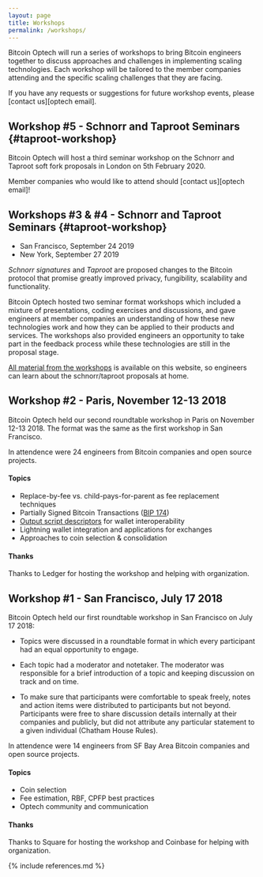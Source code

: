 ```yaml
---
layout: page
title: Workshops
permalink: /workshops/
---
```


Bitcoin Optech will run a series of workshops to bring Bitcoin engineers
together to discuss approaches and challenges in implementing scaling
technologies. Each workshop will be tailored to the member companies attending
and the specific scaling challenges that they are facing.

If you have any requests or suggestions for future workshop events, please
[contact us][optech email].

## Workshop #5 - Schnorr and Taproot Seminars {#taproot-workshop}

Bitcoin Optech will host a third seminar workshop on the Schnorr and Taproot
soft fork proposals in London on 5th February 2020.

Member companies who would like to attend should [contact us][optech email]!

## Workshops #3 & #4 - Schnorr and Taproot Seminars {#taproot-workshop}

- San Francisco, September 24 2019
- New York, September 27 2019

*Schnorr signatures* and *Taproot* are proposed changes to the Bitcoin
protocol that promise greatly improved privacy, fungibility, scalability and
functionality.

Bitcoin Optech hosted two seminar format workshops which included a mixture of
presentations, coding exercises and discussions, and gave engineers at
member companies an understanding of how these new technologies work and how
they can be applied to their products and services. The workshops also provided
engineers an opportunity to take part in the feedback process while these
technologies are still in the proposal stage.

[All material from the workshops][taproot workshop blog post] is available on this website, so engineers can
learn about the schnorr/taproot proposals at home.

## Workshop #2 - Paris, November 12-13 2018

Bitcoin Optech held our second roundtable workshop in Paris on November 12-13 2018.
The format was the same as the first workshop in San Francisco.

In attendence were 24 engineers from Bitcoin companies and open source
projects.

#### Topics

- Replace-by-fee vs. child-pays-for-parent as fee replacement techniques
- Partially Signed Bitcoin Transactions ([BIP 174](https://github.com/bitcoin/bips/blob/master/bip-0174.mediawiki))
- [Output script descriptors](https://gist.github.com/sipa/e3d23d498c430bb601c5bca83523fa82) for wallet interoperability
- Lightning wallet integration and applications for exchanges
- Approaches to coin selection & consolidation

#### Thanks

Thanks to Ledger for hosting the workshop and helping with organization.

## Workshop #1 - San Francisco, July 17 2018

Bitcoin Optech held our first roundtable workshop in San Francisco on July 17 2018:

- Topics were discussed in a roundtable format in which every participant had an
  equal opportunity to engage.

- Each topic had a moderator and notetaker. The moderator was responsible for a
  brief introduction of a topic and keeping discussion on track and on time.

- To make sure that participants were comfortable to speak freely, notes and
  action items were distributed to participants but not beyond. Participants
  were free to share discussion details internally at their companies and
  publicly, but did not attribute any particular statement to a given individual
  (Chatham House Rules).

In attendence were 14 engineers from SF Bay Area Bitcoin companies and open
source projects.

#### Topics

- Coin selection
- Fee estimation, RBF, CPFP best practices
- Optech community and communication

#### Thanks

Thanks to Square for hosting the workshop and Coinbase for helping with
organization.

{% include references.md %}

[taproot workshop blog post]: /en/schorr-taproot-workshop/
